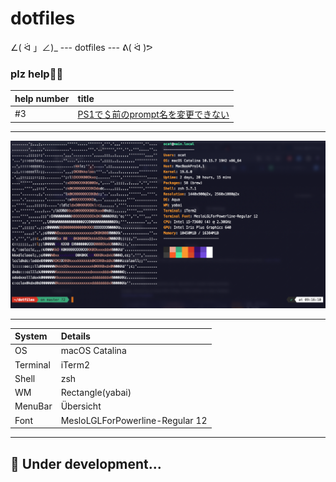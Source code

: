 # dotfiles

∠( ᐛ 」∠)_ --- dotfiles --- ᕕ( ᐛ )ᕗ

### plz help🙇‍♂️
| help number | title                                                                                 |
|:------------|:--------------------------------------------------------------------------------------|
| #3          | [PS1で＄前のprompt名を変更できない](https://github.com/Coordinate-Cat/dotfiles/issues/3)  |

---

![screenshot001](.assets/screenshot001.png)

---

| System     | Details                        |
|:-----------|:-------------------------------|
| OS         | macOS Catalina                 |
| Terminal   | iTerm2                         |
| Shell      | zsh                            |
| WM         | Rectangle(yabai)               |
| MenuBar    | Übersicht                      |
| Font       | MesloLGLForPowerline-Regular 12|

---

## 🚧 Under development...